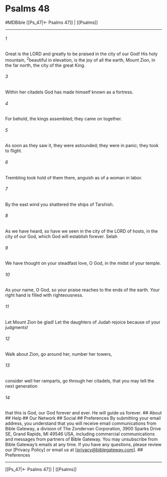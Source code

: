 # Psalms 48
#MDBible
[[Ps_47|← Psalms 47]] | [[Psalms]]

***






###### 1 


Great is the LORD and greatly to be praised in the city of our God! His holy mountain, <sup class="versenum mid-line">2</sup>beautiful in elevation, is the joy of all the earth, Mount Zion, in the far north, the city of the great King. 





###### 3 


Within her citadels God has made himself known as a fortress. 





###### 4 


For behold, the kings assembled; they came on together. 





###### 5 


As soon as they saw it, they were astounded; they were in panic; they took to flight. 





###### 6 


Trembling took hold of them there, anguish as of a woman in labor. 





###### 7 


By the east wind you shattered the ships of Tarshish. 





###### 8 


As we have heard, so have we seen in the city of the LORD of hosts, in the city of our God, which God will establish forever. Selah 





###### 9 


We have thought on your steadfast love, O God, in the midst of your temple. 





###### 10 


As your name, O God, so your praise reaches to the ends of the earth. Your right hand is filled with righteousness. 





###### 11 


Let Mount Zion be glad! Let the daughters of Judah rejoice because of your judgments! 





###### 12 


Walk about Zion, go around her, number her towers, 





###### 13 


consider well her ramparts, go through her citadels, that you may tell the next generation 





###### 14 


that this is God, our God forever and ever. He will guide us forever. ## About ## Help ## Our Network ## Social ## Preferences By submitting your email address, you understand that you will receive email communications from Bible Gateway, a division of The Zondervan Corporation, 3900 Sparks Drive SE, Grand Rapids, MI 49546 USA, including commercial communications and messages from partners of Bible Gateway. You may unsubscribe from Bible Gateway&rsquo;s emails at any time. If you have any questions, please review our [Privacy Policy] or email us at [privacy@biblegateway.com]. ## Preferences

***

[[Ps_47|← Psalms 47]] | [[Psalms]]
